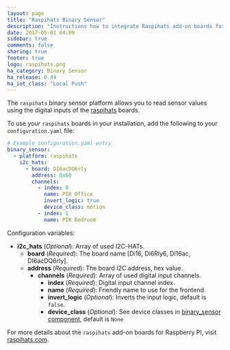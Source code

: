 ```yaml
---
layout: page
title: "Raspihats Binary Sensor"
description: "Instructions how to integrate Raspihats add-on boards for Raspberry PI into Home Assistant as a binary_sensor."
date: 2017-05-01 04:09
sidebar: true
comments: false
sharing: true
footer: true
logo: raspihats.png
ha_category: Binary Sensor
ha_release: 0.44
ha_iot_class: "Local Push"
---
```


The `raspihats` binary sensor platform allows you to read sensor values ​​using the digital inputs of the [raspihats](http://www.raspihats.com/) boards.

To use your `raspihats` boards in your installation, add the following to your `configuration.yaml` file:

```yaml
# Example configuration.yaml entry
binary_sensor:
  - platform: raspihats
    i2c_hats:
      - board: DI6acDQ6rly
        address: 0x60
        channels:
          - index: 0
            name: PIR Office
            invert_logic: true
            device_class: motion
          - index: 1
            name: PIR Bedroom
```

Configuration variables:

- **i2c_hats** (*Optional*): Array of used I2C-HATs.
  - **board** (*Required*): The board name [Di16, Di6Rly6, DI16ac, DI6acDQ6rly].
  - **address** (*Required*): The board I2C address, hex value.
    - **channels** (*Required*): Array of used digital input channels.
      - **index** (*Required*): Digital input channel index.
      - **name** (*Required*): Friendly name to use for the frontend.
      - **invert_logic** (*Optional*): Inverts the input logic, default is `false`.
      - **device_class** (*Optional*): See device classes in [binary_sensor component](/components/binary_sensor/), default is `None`

For more details about the `raspihats` add-on boards for Raspberry PI, visit [raspihats.com](http://www.raspihats.com/).
